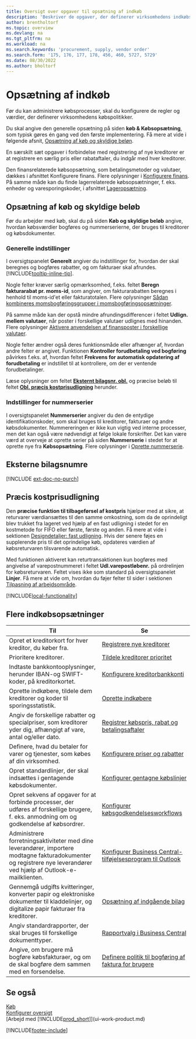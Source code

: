 ```yaml
---
title: Oversigt over opgaver til opsætning af indkøb
description: 'Beskriver de opgaver, der definerer virksomhedens indkøbspolitikker, og som du bruger til at oprette dine indkøbsprocesser.'
author: brentholtorf
ms.topic: overview
ms.devlang: na
ms.tgt_pltfrm: na
ms.workload: na
ms.search.keywords: 'procurement, supply, vendor order'
ms.search.form: '175, 176, 177, 178, 456, 460, 5727, 5729'
ms.date: 08/30/2022
ms.author: bholtorf
---
```

# <a name="setting-up-purchasing"></a>Opsætning af indkøb

Før du kan administrere købsprocesser, skal du konfigurere de regler og værdier, der definerer virksomhedens købspolitikker.

Du skal angive den generelle opsætning på siden **køb & Købsopsætning**, som typisk gøres én gang ved den første implementering. Få mere at vide i følgende afsnit, [Opsætning af køb og skyldige beløn](#purchases-and-payables-setup).

En særskilt sæt opgaver i forbindelse med registrering af nye kreditorer er at registrere en særlig pris eller rabataftaler, du indgår med hver kreditorer.

Den finansrelaterede købsopsætning, som betalingsmetoder og valutaer, dækkes i afsnittet Konfigurere finans. Flere oplysninger i [Konfigurere finans](finance-setup-finance.md). På samme måde kan du finde lagerrelaterede købsopsætninger, f. eks. enheder og varesporingskoder, i afsnittet [Lageropsætning](inventory-setup-inventory.md).

## <a name="purchases-and-payables-setup"></a>Opsætning af køb og skyldige beløb

Før du arbejder med køb, skal du på siden **Køb og skyldige beløb** angive, hvordan købsværdier bogføres og nummerserierne, der bruges til kreditorer og købsdokumenter.

### <a name="general-settings"></a>Generelle indstillinger

I oversigtspanelet **Generelt** angiver du indstillinger for, hvordan der skal beregnes og bogføres rabatter, og om fakturaer skal afrundes. [!INCLUDE[tooltip-inline-tip](includes/tooltip-inline-tip_md.md)].

Nogle felter kræver særlig opmærksomhed, f.eks. feltet **Beregn fakturarabat pr. moms-id**, som angiver, om fakturarabatten beregnes i henhold til moms-id'et eller fakturatotalen. Flere oplysninger [Sådan kombineres momsbogføringsgrupper i momsbogføringsopsætninger](finance-setup-vat.md#combine-vat-posting-groups-in-vat-posting-setups).

På samme måde kan der opstå mindre afrundingsdifferencer i feltet **Udlign. mellem valutaer**, når poster i forskellige valutaer udlignes med hinanden. Flere oplysninger [Aktivere anvendelsen af finansposter i forskellige valutaer](finance-how-enable-application-ledger-entries-different-currencies.md).

Nogle felter ændrer også deres funktionsmåde eller afhænger af, hvordan andre felter er angivet. Funktionen **Kontroller forudbetaling ved bogføring** påvirkes f.eks. af, hvordan feltet **Frekvens for automatisk opdatering af forudbetaling** er indstillet til at kontrollere, om der er ventende forudbetalinger.

Læse oplysninger om feltet [**Eksternt bilagsnr. obl.**](#external-document-number) og præcise beløb til feltet [**Obl. præcis kostprisudligning**](#exact-cost-reversing) herunder.

### <a name="number-series-settings"></a>Indstillinger for nummerserier

I oversigtspanelet **Nummerserier** angiver du den de entydige identifikationskoder, som skal bruges til kreditorer, fakturaer og andre købsdokumenter. Nummereringen er ikke kun vigtig ved interne processer, men det kan også være nødvendigt at følge lokale forskrifter. Det kan være værd at overveje at oprette serier på siden **Nummerserie** i stedet for at oprette nye fra **Købsopsætning**. Flere oplysninger i [Oprette nummerserie](ui-create-number-series.md).

## <a name="external-document-number"></a>Eksterne bilagsnumre

[!INCLUDE [ext-doc-no-purch](includes/ext-doc-no-purch.md)]

## <a name="exact-cost-reversing"></a>Præcis kostprisudligning

Den **præcise funktion til tilbageførsel af kostpris** hjælper med at sikre, at returvarer værdiansættes til den samme omkostning, som da de oprindeligt blev trukket fra lageret ved hjælp af en fast udligning i stedet for en kostmetode for FIFO eller første, første og anden. Få mere at vide i sektionen [Designdetaljer: fast udligning](design-details-item-application.md#fixed-application). Hvis der senere føjes en supplerende pris til det oprindelige køb, opdateres værdien af købsreturvaren tilsvarende automatisk.

Med funktionen aktiveret kan returtransaktionen kun bogføres med angivelse af varepostnummeret i feltet **Udl.varepostløbenr.** på ordrelinjen for købsreturvaren. Feltet vises ikke som standard på oversigtspanelet **Linjer**. Få mere at vide om, hvordan du føjer felter til sider i sektionen [Tilpasning af arbejdsområde](ui-personalization-user.md#start-personalizing-by-using-the-personalization-mode).

[!INCLUDE[local-functionality](includes/local-functionality.md)]

## <a name="more-purchasing-setups"></a>Flere indkøbsopsætninger

| Til | Se |
| --- | --- |
| Opret et kreditorkort for hver kreditor, du køber fra. |[Registrere nye kreditorer](purchasing-how-register-new-vendors.md) |
| Prioritere kreditorer. |[Tildele kreditorer prioritet](purchasing-how-prioritize-vendors.md) |
| Indtaste bankkontooplysninger, herunder IBAN-og SWIFT-koder, på kreditorkortet. | [Konfigurere kreditorbankkonti](purchasing-how-set-up-vendors-bank-accounts.md) |
| Oprette indkøbere, tildele dem kreditorer og koder til sporingsstatistik. |[Oprette indkøbere](purchasing-how-setup-purchasers.md) |
| Angiv de forskellige rabatter og specialpriser, som kreditorer yder dig, afhængigt af vare, antal og/eller dato. |[Registrer købspris, rabat og betalingsaftaler](purchasing-how-record-purchase-price-discount-payment-agreements.md) |
| Definere, hvad du betaler for varer og tjenester, som købes af din virksomhed.  | [Konfigurere priser og rabatter](across-prices-and-discounts.md) |
| Opret standardlinjer, der skal indsættes i gentagende købsdokumenter. | [Konfigurer gentagne købslinjer](purchasing-how-work-recurring-purchase-lines.md) |
| Opret sekvens af opgaver for at forbinde processer, der udføres af forskellige brugere, f. eks. anmodning om og godkendelse af købsordrer. | [Konfigurer købsgodkendelsesworkflows](across-set-up-workflows.md) |
| Administrere forretningsaktiviteter med dine leverandører, importere modtagne fakturadokumenter og registrere nye leverandører ved hjælp af Outlook-e-mailklienten. | [Konfigurer Business Central-tilføjelsesprogram til Outlook](admin-outlook.md) |
| Gennemgå udgifts kvitteringer, konverter papir og elektroniske dokumenter til kladdelinjer, og digitalize papir fakturaer fra kreditorer. | [Opsætning af indgående bilag](across-how-setup-income-documents.md) |
| Angiv standardrapporter, der skal bruges til forskellige dokumenttyper. |[Rapportvalg i Business Central](across-report-selections.md)|
|Angive, om brugere må bogføre købsfakturaer, og om de skal bogføre dem sammen med en forsendelse. |[Definere politik til bogføring af faktura for brugere](admin-setup-invoice-posting-policy.md)|

## <a name="see-also"></a>Se også

[Køb](purchasing-manage-purchasing.md)  
[Konfigurer oversigt](setup.md)  
[Arbejd med [!INCLUDE[prod_short](includes/prod_short.md)]](ui-work-product.md)

[!INCLUDE[footer-include](includes/footer-banner.md)]
